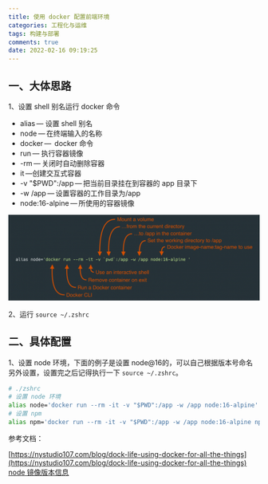 ```yaml
---
title: 使用 docker 配置前端环境
categories: 工程化与运维
tags: 构建与部署
comments: true
date: 2022-02-16 09:19:25
---
```

## 一、大体思路

1、设置 shell 别名运行 docker 命令

- alias — 设置 shell 别名
- node — 在终端输入的名称
- docker —  docker 命令
- run — 执行容器镜像
- -rm — 关闭时自动删除容器
- it —创建交互式容器
- -v "$PWD":/app — 把当前目录挂在到容器的 app 目录下
- -w /app — 设置容器的工作目录为/app
- node:16-alpine — 所使用的容器镜像

![shell-alias](https://raw.githubusercontent.com/Canace22/Assets/main/images/anatomy-of-a-docker-alias.png)

2、运行 `source ~/.zshrc`

## 二、具体配置

1、设置 node 环境，下面的例子是设置 node@16的，可以自己根据版本号命名另外设置，设置完之后记得执行一下 `source ~/.zshrc`。

```sh
# ./zshrc
# 设置 node 环境
alias node='docker run --rm -it -v "$PWD":/app -w /app node:16-alpine'
# 设置 npm
alias npm='docker run --rm -it -v "$PWD":/app -w /app node:16-alpine npm'
```

参考文档：

[https://nystudio107.com/blog/dock-life-using-docker-for-all-the-things](https://nystudio107.com/blog/dock-life-using-docker-for-all-the-things)
[node 镜像版本信息](https://hub.docker.com/_/node)